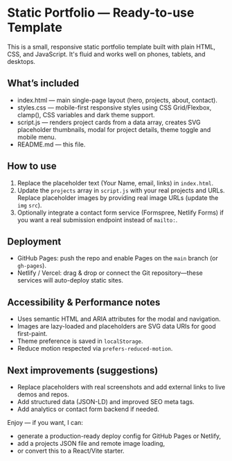 # Static Portfolio — Ready-to-use Template

This is a small, responsive static portfolio template built with plain HTML, CSS, and JavaScript. It's fluid and works well on phones, tablets, and desktops.

## What’s included
- index.html — main single-page layout (hero, projects, about, contact).
- styles.css — mobile-first responsive styles using CSS Grid/Flexbox, clamp(), CSS variables and dark theme support.
- script.js — renders project cards from a data array, creates SVG placeholder thumbnails, modal for project details, theme toggle and mobile menu.
- README.md — this file.

## How to use
1. Replace the placeholder text (Your Name, email, links) in `index.html`.
2. Update the `projects` array in `script.js` with your real projects and URLs. Replace placeholder images by providing real image URLs (update the `img` `src`).
3. Optionally integrate a contact form service (Formspree, Netlify Forms) if you want a real submission endpoint instead of `mailto:`.

## Deployment
- GitHub Pages: push the repo and enable Pages on the `main` branch (or `gh-pages`).
- Netlify / Vercel: drag & drop or connect the Git repository—these services will auto-deploy static sites.

## Accessibility & Performance notes
- Uses semantic HTML and ARIA attributes for the modal and navigation.
- Images are lazy-loaded and placeholders are SVG data URIs for good first-paint.
- Theme preference is saved in `localStorage`.
- Reduce motion respected via `prefers-reduced-motion`.

## Next improvements (suggestions)
- Replace placeholders with real screenshots and add external links to live demos and repos.
- Add structured data (JSON-LD) and improved SEO meta tags.
- Add analytics or contact form backend if needed.

Enjoy — if you want, I can:
- generate a production-ready deploy config for GitHub Pages or Netlify,
- add a projects JSON file and remote image loading,
- or convert this to a React/Vite starter.